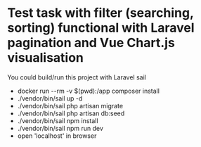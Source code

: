 # Test task with filter (searching, sorting) functional with Laravel pagination and Vue Chart.js visualisation

You could build/run this project with Laravel sail

- docker run --rm -v $(pwd):/app composer install
- ./vendor/bin/sail up -d
- ./vendor/bin/sail php artisan migrate
- ./vendor/bin/sail php artisan db:seed
- ./vendor/bin/sail npm install
- ./vendor/bin/sail npm run dev
- open 'localhost' in browser
